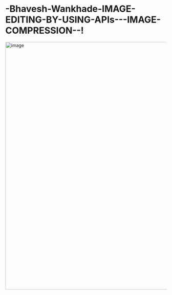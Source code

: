 # -Bhavesh-Wankhade-IMAGE-EDITING-BY-USING-APIs---IMAGE-COMPRESSION--!
<img width="984" height="776" alt="image" src="https://github.com/user-attachments/assets/0b348006-a9e3-4abb-96fa-c0be704fb909" />

